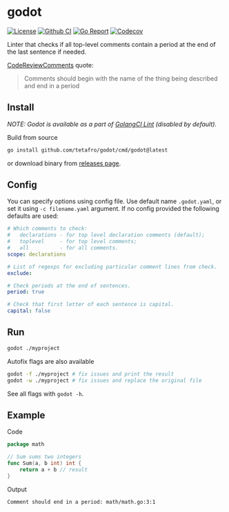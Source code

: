 # godot

[![License](http://img.shields.io/badge/license-MIT-green.svg?style=flat)](https://raw.githubusercontent.com/tetafro/godot/master/LICENSE)
[![Github CI](https://img.shields.io/github/actions/workflow/status/tetafro/godot/push.yml)](https://github.com/tetafro/godot/actions)
[![Go Report](https://goreportcard.com/badge/github.com/tetafro/godot)](https://goreportcard.com/report/github.com/tetafro/godot)
[![Codecov](https://codecov.io/gh/tetafro/godot/branch/master/graph/badge.svg)](https://codecov.io/gh/tetafro/godot)

Linter that checks if all top-level comments contain a period at the
end of the last sentence if needed.

[CodeReviewComments](https://github.com/golang/go/wiki/CodeReviewComments#comment-sentences) quote:

> Comments should begin with the name of the thing being described
> and end in a period

## Install

*NOTE: Godot is available as a part of [GolangCI Lint](https://github.com/golangci/golangci-lint)
(disabled by default).*

Build from source

```sh
go install github.com/tetafro/godot/cmd/godot@latest
```

or download binary from [releases page](https://github.com/tetafro/godot/releases).

## Config

You can specify options using config file. Use default name `.godot.yaml`, or
set it using `-c filename.yaml` argument. If no config provided the following
defaults are used:

```yaml
# Which comments to check:
#   declarations - for top level declaration comments (default);
#   toplevel     - for top level comments;
#   all          - for all comments.
scope: declarations

# List of regexps for excluding particular comment lines from check.
exclude:

# Check periods at the end of sentences.
period: true

# Check that first letter of each sentence is capital.
capital: false
```

## Run

```sh
godot ./myproject
```

Autofix flags are also available

```sh
godot -f ./myproject # fix issues and print the result
godot -w ./myproject # fix issues and replace the original file
```

See all flags with `godot -h`.

## Example

Code

```go
package math

// Sum sums two integers
func Sum(a, b int) int {
    return a + b // result
}
```

Output

```sh
Comment should end in a period: math/math.go:3:1
```
